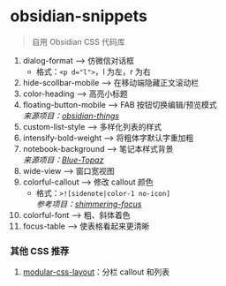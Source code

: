 # obsidian-snippets
> 自用 Obsidian CSS 代码库

1. dialog-format --> 仿微信对话框
    - 格式：`<p d="l">`，l 为左，r 为右
2. hide-scollbar-mobile --> 在移动端隐藏正文滚动栏
3. color-heading --> 高亮小标题
4. floating-button-mobile --> FAB 按钮切换编辑/预览模式
<br>*来源项目：[obsidian-things](https://github.com/colineckert/obsidian-things)*
5. custom-list-style --> 多样化列表的样式
6. intensify-bold-weight --> 将粗体字默认字重加粗
7. notebook-background --> 笔记本样式背景
<br>*来源项目：[Blue-Topaz](https://github.com/PKM-er/Blue-Topaz_Obsidian-css)*
8. wide-view --> 窗口宽视图
9. colorful-callout --> 修改 callout 颜色
    - 格式：`>![sidenote|color-1 no-icon]`
<br>*参考项目：[shimmering-focus](https://github.com/chrisgrieser/shimmering-focus)*
10. colorful-font --> 粗、斜体着色
11. focus-table --> 使表格看起来更清晰

### 其他 CSS 推荐

1. [modular-css-layout](https://github.com/efemkay/obsidian-modular-css-layout)：分栏 callout 和列表
